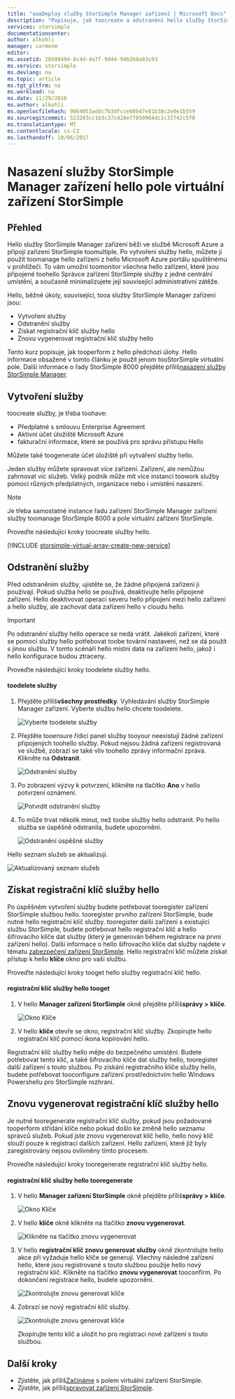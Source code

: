 ```yaml
---
title: "aaaDeploy služby StorSimple Manager zařízení | Microsoft Docs"
description: "Popisuje, jak toocreate a odstranění hello služby StorSimple Manager zařízení v hello portálu Azure a popisuje, jak toomanage hello registrační klíč služby."
services: storsimple
documentationcenter: 
author: alkohli
manager: carmonm
editor: 
ms.assetid: 28499494-8c4d-4a7f-9d44-94b2b8a93c93
ms.service: storsimple
ms.devlang: na
ms.topic: article
ms.tgt_pltfrm: na
ms.workload: na
ms.date: 11/29/2016
ms.author: alkohli
ms.openlocfilehash: 9064053addc7b3dfcce08b47e81b38c2e0e1b559
ms.sourcegitcommit: 523283cc1b3c37c428e77850964dc1c33742c5f0
ms.translationtype: MT
ms.contentlocale: cs-CZ
ms.lasthandoff: 10/06/2017
---
```

# <a name="deploy-hello-storsimple-device-manager-service-for-storsimple-virtual-array"></a>Nasazení služby StorSimple Manager zařízení hello pole virtuální zařízení StorSimple
## <a name="overview"></a>Přehled

Hello služby StorSimple Manager zařízení běží ve službě Microsoft Azure a připojí zařízení StorSimple toomultiple. Po vytvoření služby hello, můžete ji použít toomanage hello zařízení z hello Microsoft Azure portálu spuštěnému v prohlížeči. To vám umožní toomonitor všechna hello zařízení, které jsou připojené toohello Správce zařízení StorSimple služby z jedné centrální umístění, a současně minimalizujete její související administrativní zátěže.

Hello, běžné úkoly, související, tooa služby StorSimple Manager zařízení jsou:

* Vytvoření služby
* Odstranění služby
* Získat registrační klíč služby hello
* Znovu vygenerovat registrační klíč služby hello

Tento kurz popisuje, jak tooperform z hello předchozí úlohy. Hello informace obsažené v tomto článku je použít jenom tooStorSimple virtuální pole. Další informace o řady StorSimple 8000 přejděte příliš[nasazení služby StorSimple Manager](storsimple-manage-service.md).

## <a name="create-a-service"></a>Vytvoření služby

toocreate služby, je třeba toohave:

* Předplatné s smlouvu Enterprise Agreement
* Aktivní účet úložiště Microsoft Azure
* fakturační informace, které se používá pro správu přístupu Hello

Můžete také toogenerate účet úložiště při vytváření služby hello.

Jeden služby můžete spravovat více zařízení. Zařízení, ale nemůžou zahrnovat víc služeb. Velký podnik může mít více instancí toowork služby pomocí různých předplatných, organizace nebo i umístění nasazení.

> [!NOTE]
> Je třeba samostatné instance řadu zařízení StorSimple Manager zařízení služby toomanage StorSimple 8000 a pole virtuální zařízení StorSimple.


Proveďte následující kroky toocreate služby hello.

[!INCLUDE [storsimple-virtual-array-create-new-service](../../includes/storsimple-virtual-array-create-new-service.md)]

## <a name="delete-a-service"></a>Odstranění služby

Před odstraněním služby, ujistěte se, že žádné připojená zařízení ji používají. Pokud služba hello se používá, deaktivujte hello připojené zařízení. Hello deaktivovat operaci severu hello připojení mezi hello zařízení a hello služby, ale zachovat data zařízení hello v cloudu hello.

> [!IMPORTANT]
> Po odstranění služby hello operace se nedá vrátit. Jakékoli zařízení, které se pomocí služby hello potřebovat toobe tovární nastavení, než se dá použít s jinou službu. V tomto scénáři hello místní data na zařízení hello, jakož i hello konfigurace budou ztraceny.
 

Proveďte následující kroky toodelete služby hello.

#### <a name="toodelete-a-service"></a>toodelete služby

1. Přejděte příliš**všechny prostředky**. Vyhledávání služby StorSimple Manager zařízení. Vyberte službu hello chcete toodelete.
   
    ![Vyberte toodelete služby](./media/storsimple-virtual-array-manage-service/deleteservice2.png)
2. Přejděte tooensure řídicí panel služby tooyour neexistují žádné zařízení připojených toohello služby. Pokud nejsou žádná zařízení registrovaná ve službě, zobrazí se také vliv toohello zprávy informační zpráva. Klikněte na **Odstranit**.
   
    ![Odstranění služby](./media/storsimple-virtual-array-manage-service/deleteservice3.png)

3. Po zobrazení výzvy k potvrzení, klikněte na tlačítko **Ano** v hello potvrzení oznámení. 
   
    ![Potvrdit odstranění služby](./media/storsimple-virtual-array-manage-service/deleteservice4.png)
4. To může trvat několik minut, než toobe služby hello odstranit. Po hello služba se úspěšně odstranila, budete upozorněni.
   
    ![Odstranění úspěšné služby](./media/storsimple-virtual-array-manage-service/deleteservice6.png)

Hello seznam služeb se aktualizují.

 ![Aktualizovaný seznam služeb](./media/storsimple-virtual-array-manage-service/deleteservice7.png)

## <a name="get-hello-service-registration-key"></a>Získat registrační klíč služby hello
Po úspěšném vytvoření služby budete potřebovat tooregister zařízení StorSimple službou hello. tooregister prvního zařízení StorSimple, bude nutné hello registrační klíč služby. tooregister další zařízení s existující službu StorSimple, budete potřebovat hello registrační klíč a hello šifrovacího klíče dat služby (který je generován během registrace na první zařízení hello). Další informace o hello šifrovacího klíče dat služby najdete v tématu [zabezpečení zařízení StorSimple](storsimple-security.md). Hello registrační klíč můžete získat přístup k hello **klíče** okno pro vaši službu.

Proveďte následující kroky tooget hello služby registrační klíč hello.

#### <a name="tooget-hello-service-registration-key"></a>registrační klíč služby hello tooget
1. V hello **Manager zařízení StorSimple** okně přejděte příliš**správy &gt;**  **klíče**.
   
   ![Okno Klíče](./media/storsimple-virtual-array-manage-service/getregkey2.png)
2. V hello **klíče** otevře se okno, registrační klíč služby. Zkopírujte hello registrační klíč pomocí ikona kopírování hello. 

Registrační klíč služby hello mějte do bezpečného umístění. Budete potřebovat tento klíč, a také šifrovacího klíče dat služby hello, tooregister další zařízení s touto službou. Po získání registračního klíče služby hello, budete potřebovat tooconfigure zařízení prostřednictvím hello Windows Powershellu pro StorSimple rozhraní.

## <a name="regenerate-hello-service-registration-key"></a>Znovu vygenerovat registrační klíč služby hello
Je nutné tooregenerate registrační klíč služby, pokud jsou požadované tooperform střídání klíče nebo pokud došlo ke změně hello seznamu správců služeb. Pokud jste znovu vygenerovat klíč hello, hello nový klíč slouží pouze k registraci dalších zařízení. Hello zařízení, které již byly zaregistrovány nejsou ovlivněny tímto procesem.

Proveďte následující kroky tooregenerate registrační klíč služby hello.

#### <a name="tooregenerate-hello-service-registration-key"></a>registrační klíč služby hello tooregenerate
1. V hello **Manager zařízení StorSimple** okně přejděte příliš**správy &gt;**  **klíče**.
   
   ![Okno Klíče](./media/storsimple-virtual-array-manage-service/getregkey2.png)
2. V hello **klíče** okně klikněte na tlačítko **znovu vygenerovat**.
   
   ![Klikněte na tlačítko znovu vygenerovat](./media/storsimple-virtual-array-manage-service/getregkey5.png)
3. V hello **registrační klíč znovu generovat služby** okně zkontrolujte hello akce při vyžaduje hello klíče se generují. Všechny následné zařízení hello, které jsou registrované s touto službou použije hello nový registrační klíč. Klikněte na tlačítko **znovu vygenerovat** tooconfirm. Po dokončení registrace hello, budete upozorněni.
   
   ![Zkontrolujte znovu generovat klíče](./media/storsimple-virtual-array-manage-service/getregkey3.png)
4. Zobrazí se nový registrační klíč služby.
   
    ![Zkontrolujte znovu generovat klíče](./media/storsimple-virtual-array-manage-service/getregkey4.png)
   
   Zkopírujte tento klíč a uložit ho pro registraci nové zařízení s touto službou.

## <a name="next-steps"></a>Další kroky
* Zjistěte, jak příliš[Začínáme](storsimple-virtual-array-deploy1-portal-prep.md) s polem virtuální zařízení StorSimple.
* Zjistěte, jak příliš[spravovat zařízení StorSimple](storsimple-ova-web-ui-admin.md).

